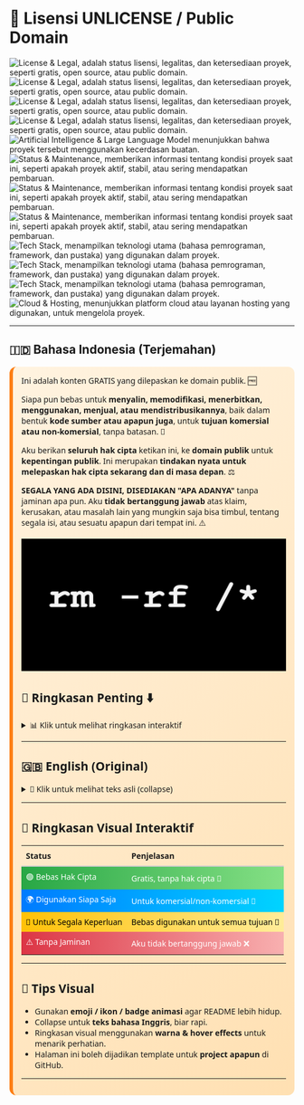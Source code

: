 [](https://frijal.github.io/index.html)

# 🌟 Lisensi UNLICENSE / Public Domain

![License & Legal, adalah status lisensi, legalitas, dan ketersediaan proyek, seperti gratis, open source, atau public domain.](https://img.shields.io/badge/License-Unlicense-blue?style=for-the-badge&logo=github&logoColor=white&animation=blink)
![License & Legal, adalah status lisensi, legalitas, dan ketersediaan proyek, seperti gratis, open source, atau public domain.](https://img.shields.io/badge/Free-100%25-brightgreen?style=for-the-badge&animation=glow)
![License & Legal, adalah status lisensi, legalitas, dan ketersediaan proyek, seperti gratis, open source, atau public domain.](https://img.shields.io/badge/Public%20Domain-Yes-orange?style=for-the-badge&animation=glow)
![License & Legal, adalah status lisensi, legalitas, dan ketersediaan proyek, seperti gratis, open source, atau public domain.](https://img.shields.io/badge/Open%20Source-Yes-blue?style=for-the-badge&animation=glow)
![Artificial Intelligence & Large Language Model menunjukkan bahwa proyek tersebut menggunakan kecerdasan buatan.](https://img.shields.io/badge/ChatGPT-Yes-blue?style=for-the-badge&logo=openai&logoColor=white)
![Status & Maintenance, memberikan informasi tentang kondisi proyek saat ini, seperti apakah proyek aktif, stabil, atau sering mendapatkan pembaruan.](https://img.shields.io/badge/Release-Continuous-orange?style=for-the-badge)
![Status & Maintenance, memberikan informasi tentang kondisi proyek saat ini, seperti apakah proyek aktif, stabil, atau sering mendapatkan pembaruan.](https://img.shields.io/badge/Status-Active-brightgreen?style=for-the-badge&animation=glow)
![Status & Maintenance, memberikan informasi tentang kondisi proyek saat ini, seperti apakah proyek aktif, stabil, atau sering mendapatkan pembaruan.](https://img.shields.io/badge/Updates-Frequent-blue?style=for-the-badge)
![Tech Stack, menampilkan teknologi utama (bahasa pemrograman, framework, dan pustaka) yang digunakan dalam proyek.](https://img.shields.io/badge/HTML5-Yes-orange?style=for-the-badge&logo=html5&logoColor=white)
![Tech Stack, menampilkan teknologi utama (bahasa pemrograman, framework, dan pustaka) yang digunakan dalam proyek.](https://img.shields.io/badge/CSS3-Yes-blue?style=for-the-badge&logo=css3&logoColor=white)
![Tech Stack, menampilkan teknologi utama (bahasa pemrograman, framework, dan pustaka) yang digunakan dalam proyek.](https://img.shields.io/badge/JavaScript-Yes-yellow?style=for-the-badge&logo=javascript&logoColor=black)
![Cloud & Hosting, menunjukkan platform cloud atau layanan hosting yang digunakan, untuk mengelola proyek.](https://img.shields.io/badge/GitHub%20Pages-Yes-blue?style=for-the-badge&logo=github&logoColor=white)

---

## 🇮🇩 Bahasa Indonesia (Terjemahan)

<div style="background: linear-gradient(135deg, #fff3e0, #ffe0b2); padding: 15px; border-radius: 12px; border-left: 6px solid #fd7e14; font-family: 'Segoe UI', sans-serif; margin-top:10px;">
Ini adalah konten GRATIS yang dilepaskan ke domain publik. 🆓

Siapa pun bebas untuk <strong>menyalin, memodifikasi, menerbitkan, menggunakan, menjual, atau mendistribusikannya</strong>, baik dalam bentuk <strong>kode sumber atau apapun juga</strong>, untuk <strong>tujuan komersial atau non-komersial</strong>, tanpa batasan. 🔄

Aku berikan <strong>seluruh hak cipta</strong> ketikan ini, ke <strong>domain publik</strong> untuk <strong>kepentingan publik</strong>.
Ini merupakan <strong>tindakan nyata untuk melepaskan hak cipta sekarang dan di masa depan</strong>. ⚖️

<strong>SEGALA YANG ADA DISINI, DISEDIAKAN "APA ADANYA"</strong> tanpa jaminan apa pun.
Aku <strong>tidak bertanggung jawab</strong> atas klaim, kerusakan, atau masalah lain yang mungkin saja bisa timbul, tentang segala isi, atau sesuatu apapun dari tempat ini. ⚠️

<div align=center>

![thumbnail](/thumbnail.jpg?raw=true)

</div>

## 📝 Ringkasan Penting ⬇️

<details>
<summary>📊 Klik untuk melihat ringkasan interaktif</summary>

<div style="display: flex; flex-direction: column; gap: 12px; margin-top: 10px;">

<div style="background: linear-gradient(90deg, #28a745, #85e085); padding: 12px; border-radius: 10px; font-weight: bold; color: white; transition: transform 0.3s;" onmouseover="this.style.transform='scale(1.03)'" onmouseout="this.style.transform='scale(1)'">
🟢 Bebas Hak Cipta: Kode ini gratis dan tidak dibebani hak cipta. 🎉
</div>

<div style="background: linear-gradient(90deg, #007BFF, #00d4ff); padding: 12px; border-radius: 10px; font-weight: bold; color: white; transition: transform 0.3s;" onmouseover="this.style.transform='scale(1.03)'" onmouseout="this.style.transform='scale(1)'">
🌐 Bebas Digunakan Siapa Saja: Siapa pun boleh menyalin, memodifikasi, menerbitkan, menggunakan, menjual, atau mendistribusikan kode ini. 🤝
</div>

<div style="background: linear-gradient(90deg, #ffc107, #ffec99); padding: 12px; border-radius: 10px; font-weight: bold; color: black; transition: transform 0.3s;" onmouseover="this.style.transform='scale(1.03)'" onmouseout="this.style.transform='scale(1)'">
🎯 Untuk Segala Keperluan: Bisa digunakan untuk tujuan komersial atau non-komersial, tanpa batasan. 🚀
</div>

<div style="background: linear-gradient(90deg, #dc3545, #f8b0b0); padding: 12px; border-radius: 10px; font-weight: bold; color: white; transition: transform 0.3s;" onmouseover="this.style.transform='scale(1.03)'" onmouseout="this.style.transform='scale(1)'">
⚠️ Tanpa Jaminan: Disediakan "APA ADANYA". Aku tidak bertanggung jawab atas klaim, kerusakan, atau jika ada terjadi sesuatu yang lainnya. ❌
</div>

</div>

</details>

---

## 🇬🇧 English (Original)

<details>
<summary>📖 Klik untuk melihat teks asli (collapse)</summary>

<div style="background: linear-gradient(135deg, #e0f7fa, #b2ebf2); padding: 15px; border-radius: 12px; border-left: 6px solid #007BFF; font-family: 'Segoe UI', sans-serif; margin-top:10px;">
This is free and unencumbered software released into the public domain. 🆓

Anyone is free to <strong>copy, modify, publish, use, compile, sell, or distribute</strong> this software, either in source code form or as a compiled binary, for <strong>any purpose</strong>, commercial or non-commercial, and by any means. 🔄

In jurisdictions that recognize copyright laws, the author(s) dedicate <strong>all copyright interest to the public domain</strong>. This is done <strong>for the benefit of the public</strong>, not heirs or successors. This dedication <strong>perpetually relinquishes all present and future rights</strong> under copyright law. ⚖️

<strong>THE SOFTWARE IS PROVIDED "AS IS"</strong> without warranty of any kind, express or implied. Authors are <strong>not liable</strong> for any claims, damages, or issues arising from the use of this software. ⚠️

</div>

</details>

---

## 🚀 Ringkasan Visual Interaktif

<table style="width:100%; border-collapse: collapse; text-align: left; margin-top:10px;">
<tr>
<th style="padding: 8px; border-bottom: 2px solid #ccc;">Status</th>
<th style="padding: 8px; border-bottom: 2px solid #ccc;">Penjelasan</th>
</tr>
<tr style="background: linear-gradient(90deg, #28a745, #85e085); color:white;" title="Bebas Hak Cipta 🎉">
<td style="padding: 8px;">🟢 Bebas Hak Cipta</td>
<td style="padding: 8px;">Gratis, tanpa hak cipta 🎉</td>
</tr>
<tr style="background: linear-gradient(90deg, #007BFF, #00d4ff); color:white;" title="Digunakan Siapa Saja 🤝">
<td style="padding: 8px;">🌍 Digunakan Siapa Saja</td>
<td style="padding: 8px;">Untuk komersial/non-komersial 🤝</td>
</tr>
<tr style="background: linear-gradient(90deg, #ffc107, #ffec99); color:black;" title="Untuk Segala Keperluan 🚀">
<td style="padding: 8px;">🎯 Untuk Segala Keperluan</td>
<td style="padding: 8px;">Bebas digunakan untuk semua tujuan 🚀</td>
</tr>
<tr style="background: linear-gradient(90deg, #dc3545, #f8b0b0); color:white;" title="Tanpa Jaminan ❌">
<td style="padding: 8px;">⚠️ Tanpa Jaminan</td>
<td style="padding: 8px;">Aku tidak bertanggung jawab ❌</td>
</tr>
</table>

---

## 🎨 Tips Visual

- Gunakan **emoji / ikon / badge animasi** agar README lebih hidup.  
- Collapse untuk **teks bahasa Inggris**, biar rapi.  
- Ringkasan visual menggunakan **warna & hover effects** untuk menarik perhatian.  
- Halaman ini boleh dijadikan template untuk **project apapun** di GitHub.

---
